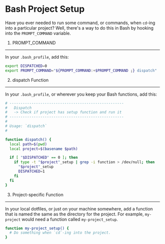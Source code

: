 Bash Project Setup
==================

Have you ever needed to run some command, or commands, when `cd`-ing into a particular project? Well, there's a way to do this in Bash by hooking into the `PROMPT_COMMAND` variable.

1. PROMPT_COMMAND
-----------------

In your `.bash_profile`, add this:

```bash
export DISPATCHED=0
export PROMPT_COMMAND="${PROMPT_COMMAND:+$PROMPT_COMMAND ;} dispatch"
```

2. dispatch Function
--------------------

In your `.bash_profile`, or wherever you keep your Bash functions, add this:

```bash
# ----------------------------------------------------
#   Dispatch
#   -> Check if project has setup function and run it
# ----------------------------------------------------
#
# Usage: `dispatch`
#

function dispatch() {
  local path=$(pwd)
  local project=$(basename $path)

  if [ "$DISPATCHED" == 0 ]; then
    if type -t "$project"_setup | grep -i function > /dev/null; then
      "$project"_setup
      DISPATCHED=1
    fi
  fi
}
```

3. Project-specific Function
----------------------------

In your local dotfiles, or just on your machine somewhere, add a function that is named the same as the directory for the project. For example, `my-project` would need a function called `my-project_setup`.


```bash
function my-project_setup() {
  # Do something when `cd`-ing into the project.
}
```
